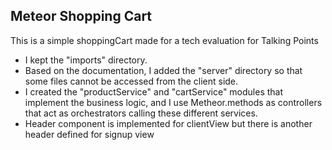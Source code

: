 ## Meteor Shopping Cart
This is a simple shoppingCart made for a tech evaluation for Talking Points

-   I kept the "imports" directory.
-   Based on the documentation, I added the "server" directory so that some files cannot be accessed from the client side.
-   I created the "productService" and "cartService" modules that implement the business logic, and I use Metheor.methods as controllers that act as orchestrators calling these different services.
-   Header component is implemented for clientView but there is another header defined for signup view
